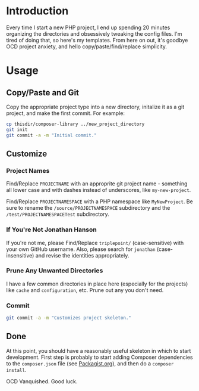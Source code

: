 # Introduction
Every time I start a new PHP project, I end up spending 20 minutes organizing the directories and obsessively tweaking the config files.  I'm tired of doing that, so here's my templates.  From here on out, it's goodbye OCD project anxiety, and hello copy/paste/find/replace simplicity.

# Usage
## Copy/Paste and Git
Copy the appropriate project type into a new directory, initalize it as a git project, and make the first commit.  For example:

``` bash
cp thisdir/composer-library ../new_project_directory
git init
git commit -a -m "Initial commit."
```

## Customize
### Project Names
Find/Replace `PROJECTNAME` with an approprite git project name - something all lower case and with dashes instead of underscores, like `my-new-project`.

Find/Replace `PROJECTNAMESPACE` with a PHP namespace like `MyNewProject`.  Be sure to rename the `/source/PROJECTNAMESPACE` subdirectory and the `/test/PROJECTNAMESPACETest` subdirectory.

### If You're Not Jonathan Hanson
If you're not me, please Find/Replace `triplepoint/` (case-sensitive) with your own GitHub username.  Also, please search for `jonathan` (case-insensitive) and revise the identities appropriately.

### Prune Any Unwanted Directories
I have a few common directories in place here (especially for the projects) like `cache` and `configuration`, etc.  Prune out any you don't need.

### Commit
``` bash
git commit -a -m "Customizes project skeleton."
```

## Done
At this point, you should have a reasonably useful skeleton in which to start development.  First step is probably to start adding Composer dependencies to the `composer.json` file (see [Packagist.org](https://packagist.org/)), and then do a `composer install`.

OCD Vanquished.  Good luck.
